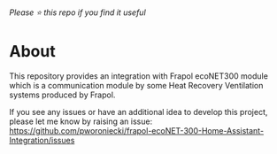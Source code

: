 *Please :star: this repo if you find it useful*

# About

This repository provides an integration with Frapol ecoNET300 module which is a communication module by some Heat Recovery Ventilation systems produced by Frapol.

If you see any issues or have an additional idea to develop this project, please let me know by raising an issue: https://github.com/pworoniecki/frapol-ecoNET-300-Home-Assistant-Integration/issues